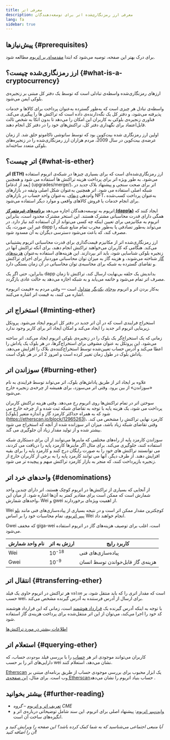 ```yaml
---
title: معرفی اتر
description: معرفی ارز رمزنگاری‌شده اتر برای توسعه‌دهندگان
lang: fa
sidebar: true
---
```


## پیش‌نیازها {#prerequisites}

برای درک بهتر این صفحه،‌ توصیه می‌شود که ابتدا [مقدمه‌ای بر اتریوم](/developers/docs/intro-to-ethereum/) مطالعه شود.

## ارز رمزنگاری‌شده چیست؟ {#what-is-a-cryptocurrency}

ارزهای رمزنگاری‌شده واسطه‌ی تبادلی است که توسط یک دفتر کل مبتنی بر زنجیره‌ی بلوکی ایمن می‌شود.

واسطه‌ی تبادل هر چیزی است که به‌طور گسترده به‌عنوان پرداخت برای کالاها و خدمات پذیرفته می‌شود، و دفتر کل یک نگه‌دارنده‌ی داده است که تراکنش ها را پیگیری می‌کند. فناوری زنجیره‌ی بلوکی به کاربران این امکان را می‌دهد تا بدون اتکا به شخص ثالث قابل‌اعتماد برای نگهداری دفتر کل، تراکنش‌های خود را در دفتر کل انجام دهند.

اولین ارز رمزنگاری شده بیت‌کوین بود که توسط ساتوشی ناکاموتو خلق شد. از زمان عرضه‌ی بیت‌کوین در سال 2009، مردم هزاران ارز رمزنگاری‌شده را در زنجیره‌های بلوکی متعدد ساخته‌اند.

## اتر چیست؟ {#what-is-ether}

**اتر (ETH)** ارز رمزنگاری‌شده‌ای است که برای بسیاری چیزها در شبکه‌ی اتریوم استفاده می‌شود. به طور ویژه اتر برای پرداخت هزینه تراکنش ها استفاده می شود و همچنین [بعد از ادغام] (upgrades/merge/)، اتر برای صحت سنجی و پیشنهاد بلاک جدید در شبکه اصلی استفاده می شود. اتر همچنین به‌عنوان شکل اصلی وثیقه در بازارهای وام‌دهی [دیفای](/defi)، به‌عنوان واحد حساب در بازارهای NFT، به‌عنوان پرداخت کسب‌شده برای انجام خدمات یا فروش کالاهای واقعی و موارد دیگر استفاده می‌شود.

اتریوم به توسعه‌دهندگان اجازه می‌دهد [**برنامه‌های غیرمتمرکز (dappها)**](/developers/docs/dapps) ایجاد کنند که همگی دارای قدرت محاسباتی مشترک هستند. این استخر مشترک محدود است، بنابراین اتریوم به مکانیزمی برای تعیین اینکه چه کسی می‌تواند از آن استفاده کند نیاز دارد. در غیر این صورت، یک dapp می‌تواند به‌طور تصادفی یا به‌طور مخرب تمام منابع شبکه را مصرف کند، که باعث می‌شود دسترسی دیگران به آن مسدود شود.

ارز رمزنگاری‌شده اتر از مکانیزم قیمت‌گذاری برای قدرت محاسباتی اتریوم پشتیبانی می‌کند. هنگامی که کاربران می‌خواهند تراکنش انجام دهند، برای آنکه تراکنش آنها در زنجیره بلوکی شناسایی شود، باید اتر بپردازند. این هزینه‌های استفاده به‌عنوان [هزینه‌های گاز](/developers/docs/gas/) شناخته می‌شوند، و هزینه گاز به میزان توان محاسباتی موردنیاز برای اجرای تراکنش و تقاضای گسترده به شبکه برای محاسبه‌ی توان محاسباتی در آن زمان بستگی دارد.

بنابراین، حتی اگر یک dapp بداندیش یک حلقه بی‌نهایت ارسال کند، تراکنش تا زمان مصرف اتر تمام می‌شود و خاتمه می‌یابد و به شبکه اجازه می‌دهد به حالت عادی بازگردد.

به‌کار بردن اتر و اتریوم [به‌جای](https://www.reuters.com/article/us-crypto-currencies-lending-insight-idUSKBN25M0GP#:~:text=price%20of%20ethereum) [یکدیگر](https://abcnews.go.com/Business/bitcoin-slumps-week-low-amid-renewed-worries-chinese/story?id=78399845#:~:text=cryptocurrencies%20including%20ethereum) [متداول](https://www.cnn.com/2021/03/14/tech/nft-art-buying/index.html#:~:text=price%20of%20ethereum) است — وقتی مردم به «قیمت اتریوم» اشاره می کنند، به قیمت اتر اشاره می‌کنند.

## استخراج اتر {#minting-ether}

استخراج فرایندی است که در آن اتر جدید در دفتر کل اتریوم ایجاد می‌شود. پروتکل زیربنایی اتریوم اتر جدید را ایجاد می‌کند و امکان ایجاد اتر برای کاربر وجود ندارد.

زمانی که یک استخراج‌گر یک بلوک را در زنجیره‌‌ی بلوکی اتریوم ایجاد می‌کند، اتر ساخته می‌شود. این پروتکل به عنوان مشوقی برای استخراج‌گرها، در هر بلوک یک پاداش را اعطا می‌کند و آدرس حساب تعیین‌شده توسط استخراج‌کننده‌ی بلاک را افزایش می‌دهد. پاداش بلوک در طول زمان تغییر کرده است و امروز 2 اتر در هر بلوک است.

## سوزاندن اتر {#burning-ether}

علاوه بر ایجاد اتر از طریق پاداش‌های بلوک، اتر می‌تواند توسط فرایندی به نام «سوزاندن» از بین برود. وقتی اتر می‌سوزد، برای همیشه از چرخه‌ی زنجیره خارج می‌شود.

سوختن اتر در تمام تراکنش‌ها روی اتریوم رخ می‌دهد. وقتی هزینه تراکنش کاربران پرداخت می شود، یک هزینه پایه با توجه به تقاضای شبکه ثبت شده و از چرخه خارج می شود که به همراه حداکثر کارمزد گاز و اندازه متغیر [بلوک] (https://etherscan.io/block/12965263)، کارمزد نهایی تراکنش را مشخص می کند. وقتی تقاضای شبکه زیاد باشد، میزان اتر سوزانده شده از آنچه که استخراج می شود بیشتر شده و از تولید مقدار زیاد آن جلوگیری می گند.

سوزاندن کارمزد پایه از راه‌های مختلفی که ماینرها می‌توانند از آن برای دستکاری شبکه استفاده کنند، جلوگیری می‌کند. برای مثال اگر ماینرها کارمزد پایه را دریافت می کردند، می توانستند تراکنش های خود را به صورت رایگان درج کنند و کارمزد پایه را برای بقیه افزایش دهند. از طرف دیگر، آنها می توانند کارمزد پایه را به برخی از کاربران خارج از زنجیره بازپرداخت کنند، که منجر به بازار کارمزد تراکنش مبهم و پیچیده تر می شود.
 
## واحدهای خرد اتر {#denominations}

از آنجایی که بسیاری از تراکنش‌ها در اتریوم کوچک هستند، اتر دارای چندین واحد شمارش است که ممکن است برای مقادیر کمتر به آن‌ها اشاره شود. از میان این واحدهای شمارش، Wei و gwei از اهمیت ویژه‌ای برخوردارند.

Wei کوچکترین مقدار ممکن اتر است و در نتیجه بسیاری از پیاده‌سازی‌های فنی مانند [یلو پیپر اتریوم](https://ethereum.github.io/yellowpaper/paper.pdf)، تمام محاسبات خود را بر اساس Wei انجام خواهند داد.

Gwei که مخفف giga-wei است، اغلب برای توصیف هزینه‌های گاز در اتریوم استفاده می‌شود.

| نام واحد شمارش | ارزش به اتر      | کاربرد رایج                        |
| -------------- | ---------------- | ---------------------------------- |
| Wei            | 10<sup>-18</sup> | پیاده‌سازی‌های فنی                 |
| Gwei           | 10<sup>-9</sup>  | هزینه‌ی گاز قابل‌خواندن توسط انسان |

## انتقال اتر {#transferring-ether}

هر تراکنش در اتریوم حاوی یک فیلد `value` است که مقدار اتری را که باید منتقل شود، بر حسب wei، برای ارسال از آدرس فرستنده به آدرس گیرنده مشخص می‌کند.

با توجه به اینکه آدرس گیرنده یک [قرارداد هوشمند](/developers/docs/smart-contracts/) است، زمانی که این قرارداد هوشمند کد خود را اجرا می‌کند، می‌توان از این اتر منتقل‌شده برای پرداخت هزینه‌ی گاز استفاده شود.

[اطلاعات بیشتر در مورد تراکنش‌ها](/developers/docs/transactions/)

## استعلام اتر {#querying-ether}

کاربران می‌توانند موجودی اتر هر [حساب](/developers/docs/accounts/) را با بررسی فیلد `موجودی` حساب، که دارایی‌های اتر را بر حسب wei نشان می‌دهد، استعلام کنند.

[Etherscan](https://etherscan.io) یک ابزار محبوب برای بررسی موجودی حساب از طریق برنامه‌ای مبتنی بر وب است. برای مثال، [این صفحه‌ی Etherscan‏](https://etherscan.io/address/0xde0b295669a9fd93d5f28d9ec85e40f4cb697bae) حساب بنیاد اتریوم را نشان می‌دهد.

## بیشتر بخوانید {#further-reading}

- [تعریف اتر و اتریوم](https://www.cmegroup.com/education/courses/introduction-to-ether/defining-ether-and-ethereum.html) – _گروه CME‏_
- [وایت‌پیپر اتریوم](/whitepaper/): پیشنهاد اصلی برای اتریوم. این سند شامل توضیحاتی درباره‌ی اتر و انگیزه‌های ساخت آن است.

_آیا منبعی اجتماعی می‌شناسید که به شما کمک کرده باشد؟ این صفحه را ویرایش کنید و آن را اضافه کنید!_
